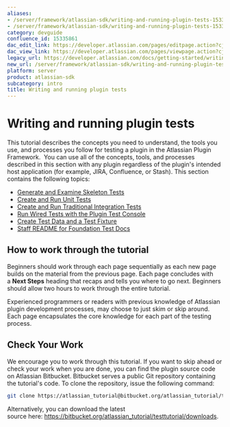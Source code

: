```yaml
---
aliases:
- /server/framework/atlassian-sdk/writing-and-running-plugin-tests-15335861.html
- /server/framework/atlassian-sdk/writing-and-running-plugin-tests-15335861.md
category: devguide
confluence_id: 15335861
dac_edit_link: https://developer.atlassian.com/pages/editpage.action?cjm=wozere&pageId=15335861
dac_view_link: https://developer.atlassian.com/pages/viewpage.action?cjm=wozere&pageId=15335861
legacy_url: https://developer.atlassian.com/docs/getting-started/writing-and-running-plugin-tests
new_url: /server/framework/atlassian-sdk/writing-and-running-plugin-tests
platform: server
product: atlassian-sdk
subcategory: intro
title: Writing and running plugin tests
---
```

# Writing and running plugin tests

This tutorial describes the concepts you need to understand, the tools you use, and processes you follow for testing a plugin in the Atlassian Plugin Framework.  You can use all of the concepts, tools, and processes described in this section with any plugin regardless of the plugin's intended host application (for example, JIRA, Confluence, or Stash). This section contains the following topics:

-   [Generate and Examine Skeleton Tests](/server/framework/atlassian-sdk/generate-and-examine-skeleton-tests)
-   [Create and Run Unit Tests](/server/framework/atlassian-sdk/create-and-run-unit-tests)
-   [Create and Run Traditional Integration Tests](/server/framework/atlassian-sdk/create-and-run-traditional-integration-tests)
-   [Run Wired Tests with the Plugin Test Console](/server/framework/atlassian-sdk/run-wired-tests-with-the-plugin-test-console)
-   [Create Test Data and a Test Fixture](/server/framework/atlassian-sdk/create-test-data-and-a-test-fixture)
-   [Staff README for Foundation Test Docs](/server/framework/atlassian-sdk/staff-readme-for-foundation-test-documentation)

## How to work through the tutorial

Beginners should work through each page sequentially as each new page builds on the material from the previous page. Each page concludes with a **Next Steps** heading that recaps and tells you where to go next. Beginners should allow two hours to work through the entire tutorial.

Experienced programmers or readers with previous knowledge of Atlassian plugin development processes, may choose to just skim or skip around. Each page encapsulates the core knowledge for each part of the testing process.

## Check Your Work

We encourage you to work through this tutorial. If you want to skip ahead or check your work when you are done, you can find the plugin source code on Atlassian Bitbucket. Bitbucket serves a public Git repository containing the tutorial's code. To clone the repository, issue the following command:

``` bash
git clone https://atlassian_tutorial@bitbucket.org/atlassian_tutorial/testtutorial.git
```

Alternatively, you can download the latest source here: <a href="https://bitbucket.org/atlassian_tutorial/testtutorial/downloads" class="uri external-link">https://bitbucket.org/atlassian_tutorial/testtutorial/downloads</a>.











